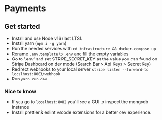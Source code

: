 # Payments

## Get started

- Install and use Node v16 (last LTS).
- Install yarn (`npm i -g yarn`)
- Run the needed services with `cd infrastructure && docker-compose up`
- Rename `.env.template` to `.env` and fill the empty variables
- Go to '.env' and set STRIPE_SECRET_KEY as the value you can found on Stripe Dashboard on dev mode (Search Bar > Api Keys > Secret Key)
- Redirect webhooks to your local server `stripe listen --forward-to localhost:8003/webhook`
- Run `yarn run dev`

### Nice to know

- If you go to `localhost:8082` you'll see a GUI to inspect the mongodb instance
- Install prettier & eslint vscode extensions for a better dev experience.

